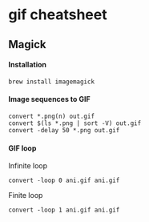 # gif cheatsheet

## Magick

#### Installation

```
brew install imagemagick
```

#### Image sequences to GIF

```
convert *.png(n) out.gif
convert $(ls *.png | sort -V) out.gif
convert -delay 50 *.png out.gif
```

#### GIF loop

Infinite loop

```
convert -loop 0 ani.gif ani.gif
```

Finite loop

```
convert -loop 1 ani.gif ani.gif
```
